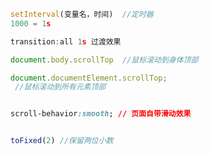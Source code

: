 ```js
setInterval(变量名，时间)  //定时器
1000 = 1s
```

```js
transition:all 1s 过渡效果

```
```js
document.body.scrollTop  //鼠标滚动到身体顶部

document.documentElement.scrollTop; 
 //鼠标滚动到所有元素顶部

```

```css

scroll-behavior:smooth; // 页面自带滑动效果

```

```js

toFixed(2) //保留两位小数

```